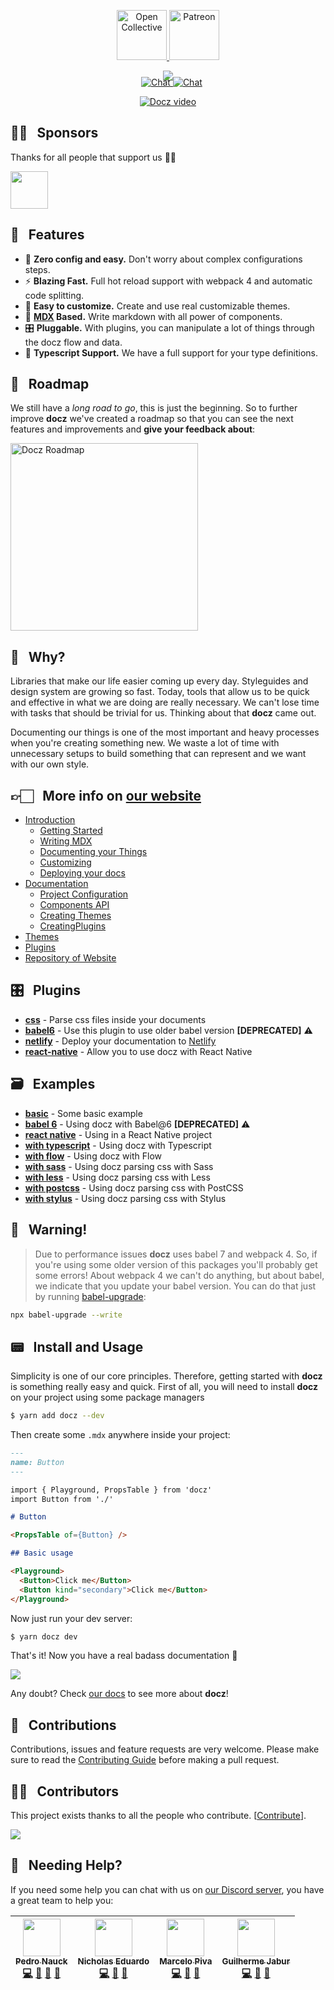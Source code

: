 <p align="center">
  <a href="https://opencollective.com/docz" target="_blank">
    <img src="https://cdn-std.dprcdn.net/files/acc_649651/Q5nVhT" height="80" alt="Open Collective">
  </a>
  <a href="https://www.patreon.com/pedronauck" target="_blank">
    <img src="https://cdn-std.dprcdn.net/files/acc_649651/plrSCT" height="80" alt="Patreon">
  </a>
</p>

<p align="center" style="margin-bottom: -20px">
  <img src="https://cdn-std.dprcdn.net/files/acc_649651/BSPk3z">
</p>

<p align="center">
  <img src="https://badgen.net/npm/v/docz" alt="">
  <img src="https://badgen.net/badge/license/MIT/blue" alt="">
  <img src="https://badgen.net/npm/dt/docz" alt="">
  <a href="https://discord.gg/YQE4MbD">
    <img src="https://img.shields.io/badge/chat-on%20discord-7289da.svg" alt="Chat">
  </a>
  <a href="http://feedback.docz.site/roadmap">
    <img src="https://img.shields.io/badge/check-our%20roadmap-5362F5.svg" alt="Chat">
  </a>
</p>


<p align="center">
  <a href="http://docz.site" target="_blank">
    <img src="https://cdn-std.dprcdn.net/files/acc_649651/lvs55S" alt="Docz video">
  </a>
</p>

## 🙌🏻 &nbsp; Sponsors

Thanks for all people that support us 🙏🏻

<a href="https://impulso.work" target="_blank">
  <img src="https://cdn-std.dprcdn.net/files/acc_649651/OosgCe" width="60">
</a>

## 🎩 &nbsp; Features

- 🧘 **Zero config and easy.** Don't worry about complex configurations steps.
- ⚡️ **Blazing Fast.** Full hot reload support with webpack 4 and automatic code splitting.
- 💅 **Easy to customize.** Create and use real customizable themes.
- 📝 **[MDX](https://github.com/mdx-js/mdx) Based.** Write markdown with all power of components.
- 🎛 **Pluggable.** With plugins, you can manipulate a lot of things through the docz flow and data.
- 🔐 **Typescript Support.** We have a full support for your type definitions.

## 🚀 &nbsp; Roadmap

We still have a *long road to go*, this is just the beginning. So to further improve **docz** we've created a roadmap so that you can see the next features and improvements and **give your feedback about**:

<a href="http://feedback.docz.site/roadmap" target="_blank">
  <img src="https://cdn-std.dprcdn.net/files/acc_649651/ogSCYY" alt="Docz Roadmap" width="300">
</a>

## 🤔 &nbsp; Why?

Libraries that make our life easier coming up every day. Styleguides and design system are growing so fast. Today, tools that allow us to be quick and effective in what we are doing are really necessary. We can't lose time with tasks that should be trivial for us. Thinking about that **docz** came out.

Documenting our things is one of the most important and heavy processes when you're creating something new. We waste a lot of time with unnecessary setups to build something that can represent and we want with our own style.

## 👉🏻 &nbsp; More info on [our website](https://docz.site)

- [Introduction](http://www.docz.site/introduction)
  - [Getting Started](http://www.docz.site/introduction/getting-started)
  - [Writing MDX](http://www.docz.site/introduction/writing-mdx)
  - [Documenting your Things](http://www.docz.site/introduction/documenting-your-things)
  - [Customizing](http://www.docz.site/introduction/customizing)
  - [Deploying your docs](http://www.docz.site/introduction/deploying-your-docs)
- [Documentation](http://www.docz.site/documentation)
  - [Project Configuration](http://www.docz.site/documentation/project-configuration)
  - [Components API](http://www.docz.site/documentation/components-api)
  - [Creating Themes](http://www.docz.site/documentation/creating-themes)
  - [CreatingPlugins](http://www.docz.site/documentation/creating-plugins)
- [Themes](http://www.docz.site/themes)
- [Plugins](http://www.docz.site/plugins)
- [Repository of Website](https://github.com/pedronauck/docz-website)

## 🎛 &nbsp; Plugins

- **[css](https://github.com/pedronauck/docz-plugin-css)** - Parse css files inside your documents
- **[babel6](https://github.com/pedronauck/docz/blob/master/packages/docz-plugin-babel6)** - Use this plugin to use older babel version **[DEPRECATED]** ⚠️
- **[netlify](https://github.com/nicholasess/docz-plugin-netlify)** - Deploy your documentation to [Netlify](http://netlify.com/)
- **[react-native](https://github.com/pedronauck/docz-plugin-react-native)** - Allow you to use docz with React Native

## 🗃 &nbsp; Examples

- **[basic](https://github.com/pedronauck/docz/tree/master/examples/basic)** - Some basic example
- **[babel 6](https://github.com/pedronauck/docz/tree/master/examples/babel6)** - Using docz with Babel@6 **[DEPRECATED]** ⚠️
- **[react native](https://github.com/pedronauck/docz-plugin-react-native/tree/master/example)** - Using in a React Native project
- **[with typescript](https://github.com/pedronauck/docz/tree/master/examples/typescript)** - Using docz with Typescript
- **[with flow](https://github.com/pedronauck/docz/tree/master/examples/flow)** - Using docz with Flow
- **[with sass](https://github.com/pedronauck/docz-plugin-css/tree/master/examples/css-sass)** - Using docz parsing css with Sass
- **[with less](https://github.com/pedronauck/docz-plugin-css/tree/master/examples/css-less)** - Using docz parsing css with Less
- **[with postcss](https://github.com/pedronauck/docz-plugin-css/tree/master/examples/css-postcss)** - Using docz parsing css with PostCSS
- **[with stylus](https://github.com/pedronauck/docz-plugin-css/tree/master/examples/css-stylus)** - Using docz parsing css with Stylus


## 🚧 &nbsp; Warning!

> Due to performance issues **docz** uses babel 7 and webpack 4. So, if you're using some older version of this packages you'll probably get some errors! About webpack 4 we can't do anything, but about babel, we indicate that you update your babel version. You can do that just by running [babel-upgrade](https://github.com/babel/babel-upgrade):

```bash
npx babel-upgrade --write
```
## 📟 &nbsp; Install and Usage

Simplicity is one of our core principles. Therefore, getting started with **docz** is something really easy and quick. First of all, you will need to install **docz** on your project using some package managers

```bash
$ yarn add docz --dev
```

Then create some `.mdx` anywhere inside your project:

```markdown
---
name: Button
---

import { Playground, PropsTable } from 'docz'
import Button from './'

# Button

<PropsTable of={Button} />

## Basic usage

<Playground>
  <Button>Click me</Button>
  <Button kind="secondary">Click me</Button>
</Playground>
```

Now just run your dev server:

```bash
$ yarn docz dev
```

That's it! Now you have a real badass documentation 👊

![](https://cdn-std.dprcdn.net/files/acc_649651/7RRXv)

Any doubt? Check [our docs](http://docz.site) to see more about **docz**!

## 🤝 &nbsp; Contributions

Contributions, issues and feature requests are very welcome.
Please make sure to read the [Contributing Guide](/CONTRIBUTING.md) before making a pull request.

## 💪🏻 &nbsp; Contributors

This project exists thanks to all the people who contribute. [[Contribute](CONTRIBUTING.md)].

<a href="https://github.com/pedronauck/docz/graphs/contributors"><img src="https://opencollective.com/docz/contributors.svg?width=890&button=false" /></a>

## 💭 &nbsp; Needing Help?

If you need some help you can chat with us on [our Discord server](https://discord.gg/Qec87en), you have a great team to help you:

<!-- ALL-CONTRIBUTORS-LIST:START - Do not remove or modify this section -->
<!-- prettier-ignore -->
| [<img src="https://avatars3.githubusercontent.com/u/2029172?v=4" width="60px;"/><br /><sub><b>Pedro Nauck</b></sub>](https://github.com/pedronauck)<br />[💻](https://github.com/pedronauck/docz/commits?author=pedronauck "Code") [📖](https://github.com/pedronauck/docz/commits?author=pedronauck "Documentation") [🐛](https://github.com/pedronauck/docz/issues?q=author%3Apedronauck "Bug reports") [👀](#review-pedronauck "Reviewed Pull Requests") | [<img src="https://avatars0.githubusercontent.com/u/3238901?s=460&v=4" width="60px;"/><br /><sub><b>Nicholas Eduardo</b></sub>](https://github.com/nicholasess)<br />[💻](https://github.com/pedronauck/docz/commits?author=nicholasess "Code") [📖](https://github.com/pedronauck/docz/commits?author=nicholasess "Documentation") [🐛](https://github.com/pedronauck/docz/issues?q=author%3Anicholasess "Bug reports") | [<img src="https://avatars1.githubusercontent.com/u/2096216?s=460&v=4" width="60px;"/><br /><sub><b>Marcelo Piva</b></sub>](https://github.com/mpivaa)<br />[💻](https://github.com/pedronauck/docz/commits?author=mpivaa "Code") [📖](https://github.com/pedronauck/docz/commits?author=mpivaa "Documentation") [🐛](https://github.com/pedronauck/docz/issues?q=author%3Ampivaa "Bug reports") | [<img src="https://avatars0.githubusercontent.com/u/13947203?v=4" width="60px;"/><br /><sub><b>Guilherme Jabur</b></sub>](https://github.com/jaburcodes)<br />[💻](https://github.com/pedronauck/docz/commits?author=jaburcodes "Code") [📖](https://github.com/pedronauck/docz/commits?author=jaburcodes "Documentation") [🐛](https://github.com/pedronauck/docz/issues?q=author%3Ajaburcodes "Bug reports") |
| :---: | :---: | :---: | :---: |
<!-- ALL-CONTRIBUTORS-LIST:END -->
